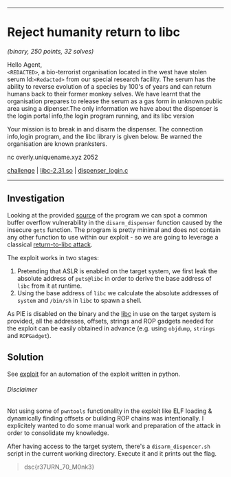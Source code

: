 ___
# Reject humanity return to libc
_(binary, 250 points, 32 solves)_

Hello Agent,  
`<REDACTED>`, a bio-terrorist organisation located in the west have stolen serum Id:`<Redacted>` from our special research facility.
The serum has the ability to reverse evolution of a species by 100's of years and can return humans back to their former monkey selves.
We have learnt that the organisation prepares to release the serum as a gas form in unknown public area using a dipenser.The only information we have about the dispenser is the login portal info,the login program running, and its libc version

Your mission is to break in and disarm the dispenser. The connection info,login program, and the libc library is given below. Be warned the organisation are known pranksters.

nc overly.uniquename.xyz 2052 

[challenge](./challenge) | [libc-2.31.so](./lib/x86_64-linux-gnu/libc-2.31.so) | [dispenser_login.c](./dispenser_login.c)
___

## Investigation
Looking at the provided [source](./dispenser_login.c) of the program we can spot a
common buffer overflow vulnerability in the `disarm_dispenser` function caused by
the insecure `gets` function.
The program is pretty minimal and does not contain any other function to use within our exploit - so we are going to leverage
a classical [return-to-libc attack](https://en.wikipedia.org/wiki/Return-to-libc_attack).

The exploit works in two stages:
1. Pretending that ASLR is enabled on the target system, we first leak the absolute address
of `puts@libc` in order to derive the base address of `libc` from it at runtime.
2. Using the base address of `libc` we calculate the absolute addresses of `system`
and `/bin/sh` in `libc` to spawn a shell.

As PIE is disabled on the binary and the [libc](./lib/x86_64-linux-gnu/libc-2.31.so) in use on the target system is provided, all the addresses,
offsets, strings and ROP gadgets needed for the exploit can be easily obtained in advance (e.g. using `objdump`, `strings` and `ROPGadget`).

## Solution
See [exploit](./exploit.py) for an automation of the exploit written in python.

###### Disclaimer
Not using some of `pwntools` functionality in the exploit like ELF loading & dynamically finding offsets or building ROP chains
was intentionally. I explicitely wanted to do some manual work and preparation of the attack in order
to consolidate my knowledge.

After having access to the target system, there's a `disarm_dispencer.sh` script in the current working directory. Execute it and it prints out the flag.

> dsc{r37URN_70_M0nk3}
